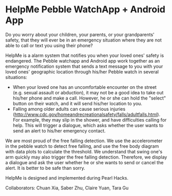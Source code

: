 # HelpMe Pebble WatchApp + Android App

Do you worry about your children, your parents, or your grandparents' safety, that they will ever be in an emergency situation where they are not able to call or text you using their phone?

HelpMe is a alarm system that notifies you when your loved ones' safety is endangered. The Pebble watchapp and Android app work together as an emergency notification system that sends a text message to you with your loved ones' geographic location through his/her Pebble watch in several situations:

- When your loved one has an uncomfortable encounter on the street (e.g. sexual assault or abduction), it may not be a good idea to take out his/her phone and make a call. However, he or she can hold the "select" button on their watch, and it will send his/her location to you.
- Falling among older adults can cause serious injuries (http://www.cdc.gov/homeandrecreationalsafety/falls/adultfalls.html). For example, they may slip in the shower, and have difficulties calling for help. This will trigger a dialogue, which asks whether the user wants to send an alert to his/her emergency contact.

We are most proud of the free falling detection. We use the accelerometer in the pebble watch to detect free falling, and use the free body diagram with data plots to calculate the threshold. We understand that swing one's arm quickly may also trigger the free falling detection. Therefore, we display a dialogue and ask the user whether he or she wants to send or cancel the alert. It is better to be safe than sorry.


HelpMe is designed and implemented during Pearl Hacks.

Collaborators: Chuan Xia, Saber Zhu, Claire Yuan, Tara Gu
